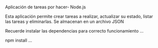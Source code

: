 Aplicación de tareas por hacer- Node.js

Esta aplicación permite crear tareas a realizar, actualizar su estado, listar las tareas y eliminarlas. Se almacenan en un archivo JSON

Recuerde instalar las dependencias para correcto funcionamiento
...

npm install
...